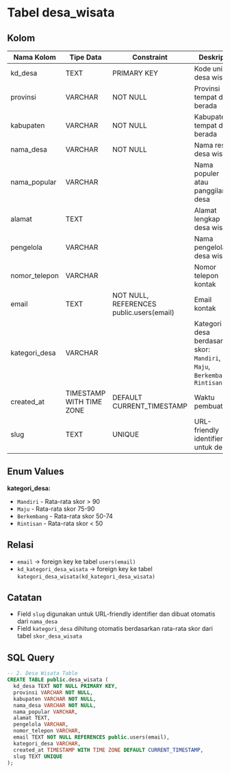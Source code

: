 # Tabel desa_wisata

## Kolom

| Nama Kolom    | Tipe Data                | Constraint                               | Deskripsi                                                                   |
| ------------- | ------------------------ | ---------------------------------------- | --------------------------------------------------------------------------- |
| kd_desa       | TEXT                     | PRIMARY KEY                              | Kode unik desa wisata                                                       |
| provinsi      | VARCHAR                  | NOT NULL                                 | Provinsi tempat desa berada                                                 |
| kabupaten     | VARCHAR                  | NOT NULL                                 | Kabupaten tempat desa berada                                                |
| nama_desa     | VARCHAR                  | NOT NULL                                 | Nama resmi desa wisata                                                      |
| nama_popular  | VARCHAR                  |                                          | Nama populer atau panggilan desa                                            |
| alamat        | TEXT                     |                                          | Alamat lengkap desa wisata                                                  |
| pengelola     | VARCHAR                  |                                          | Nama pengelola desa wisata                                                  |
| nomor_telepon | VARCHAR                  |                                          | Nomor telepon kontak                                                        |
| email         | TEXT                     | NOT NULL, REFERENCES public.users(email) | Email kontak                                                                |
| kategori_desa | VARCHAR                  |                                          | Kategori desa berdasarkan skor: `Mandiri`, `Maju`, `Berkembang`, `Rintisan` |
| created_at    | TIMESTAMP WITH TIME ZONE | DEFAULT CURRENT_TIMESTAMP                | Waktu pembuatan                                                             |
| slug          | TEXT                     | UNIQUE                                   | URL-friendly identifier untuk desa                                          |

## Enum Values

**kategori_desa:**

- `Mandiri` - Rata-rata skor > 90
- `Maju` - Rata-rata skor 75-90
- `Berkembang` - Rata-rata skor 50-74
- `Rintisan` - Rata-rata skor < 50

## Relasi

- `email` → foreign key ke tabel `users(email)`
- `kd_kategori_desa_wisata` → foreign key ke tabel `kategori_desa_wisata(kd_kategori_desa_wisata)`

## Catatan

- Field `slug` digunakan untuk URL-friendly identifier dan dibuat otomatis dari `nama_desa`
- Field `kategori_desa` dihitung otomatis berdasarkan rata-rata skor dari tabel `skor_desa_wisata`

## SQL Query

```sql
-- 2. Desa Wisata Table
CREATE TABLE public.desa_wisata (
  kd_desa TEXT NOT NULL PRIMARY KEY,
  provinsi VARCHAR NOT NULL,
  kabupaten VARCHAR NOT NULL,
  nama_desa VARCHAR NOT NULL,
  nama_popular VARCHAR,
  alamat TEXT,
  pengelola VARCHAR,
  nomor_telepon VARCHAR,
  email TEXT NOT NULL REFERENCES public.users(email),
  kategori_desa VARCHAR,
  created_at TIMESTAMP WITH TIME ZONE DEFAULT CURRENT_TIMESTAMP,
  slug TEXT UNIQUE
);
```
